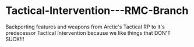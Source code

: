 # Tactical-Intervention---RMC-Branch
Backporting features and weapons from Arctic's Tactical RP to it's predecessor Tactical Intervention because we like things that DON'T SUCK!!!
